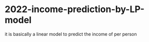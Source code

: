 # 2022-income-prediction-by-LP-model
it is basically a linear model to predict the income of per person
